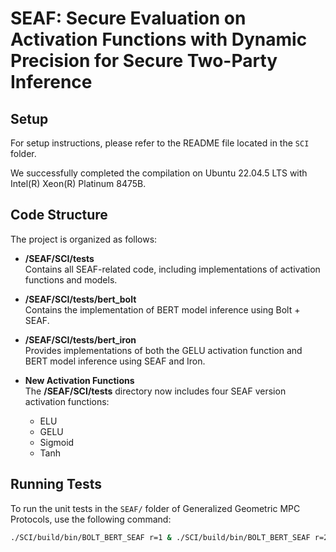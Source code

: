 # SEAF: Secure Evaluation on Activation Functions with Dynamic Precision for Secure Two-Party Inference

## Setup

For setup instructions, please refer to the README file located in the `SCI` folder.

We successfully completed the compilation on Ubuntu 22.04.5 LTS with Intel(R) Xeon(R) Platinum 8475B.


## Code Structure

The project is organized as follows:

- **/SEAF/SCI/tests**  
  Contains all SEAF-related code, including implementations of activation functions and models.

- **/SEAF/SCI/tests/bert_bolt**  
  Contains the implementation of BERT model inference using Bolt + SEAF. 


- **/SEAF/SCI/tests/bert_iron**  
  Provides implementations of both the GELU activation function and BERT model inference using SEAF and Iron.

- **New Activation Functions**  
  The **/SEAF/SCI/tests** directory now includes four SEAF version activation functions:  
  - ELU  
  - GELU  
  - Sigmoid  
  - Tanh  

## Running Tests

To run the unit tests in the `SEAF/` folder of Generalized Geometric MPC Protocols, use the following command:

```bash
./SCI/build/bin/BOLT_BERT_SEAF r=1 & ./SCI/build/bin/BOLT_BERT_SEAF r=2
```
